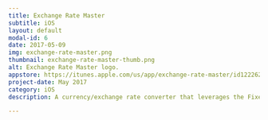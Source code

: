 ```yaml
---
title: Exchange Rate Master
subtitle: iOS
layout: default
modal-id: 6
date: 2017-05-09
img: exchange-rate-master.png
thumbnail: exchange-rate-master-thumb.png
alt: Exchange Rate Master logo.
appstore: https://itunes.apple.com/us/app/exchange-rate-master/id1222626707
project-date: May 2017
category: iOS
description: A currency/exchange rate converter that leverages the Fixer.io API for live exchange rate data.

---
```


